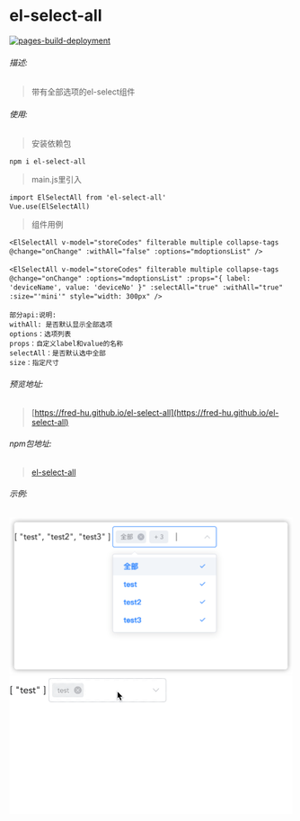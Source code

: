 # el-select-all

[![pages-build-deployment](https://github.com/fred-hu/el-select-all/actions/workflows/pages/pages-build-deployment/badge.svg)](https://github.com/fred-hu/el-select-all/actions/workflows/pages/pages-build-deployment)

###### 描述:
> 带有全部选项的el-select组件

###### 使用:
>安装依赖包

```
npm i el-select-all
```
>main.js里引入

```
import ElSelectAll from 'el-select-all'
Vue.use(ElSelectAll)
```
>组件用例

```
<ElSelectAll v-model="storeCodes" filterable multiple collapse-tags @change="onChange" :withAll="false" :options="mdoptionsList" />

<ElSelectAll v-model="storeCodes" filterable multiple collapse-tags @change="onChange" :options="mdoptionsList" :props="{ label: 'deviceName', value: 'deviceNo' }" :selectAll="true" :withAll="true" :size="'mini'" style="width: 300px" />

部分api:说明:
withAll: 是否默认显示全部选项
options：选项列表
props：自定义label和value的名称
selectAll：是否默认选中全部
size：指定尺寸
```

###### 预览地址:
> [https://fred-hu.github.io/el-select-all](https://fred-hu.github.io/el-select-all)

###### npm包地址:
> [el-select-all](https://www.npmjs.com/package/el-select-all)

###### 示例:
![示例](https://raw.githubusercontent.com/fred-hu/el-select-all/master/src/assets/elselect.png)
![示例](https://raw.githubusercontent.com/fred-hu/el-select-all/master/src/assets/elselect.gif)